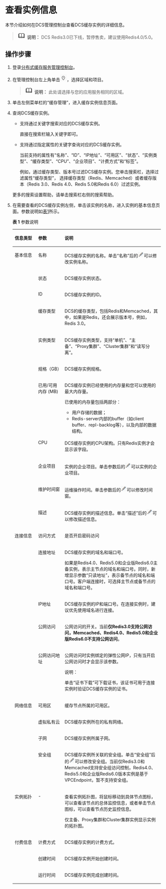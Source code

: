# 查看实例信息<a name="ZH-CN_TOPIC_0148195235"></a>

本节介绍如何在DCS管理控制台查看DCS缓存实例的详细信息。

>![](public_sys-resources/icon-note.gif) **说明：** 
>DCS Redis3.0已下线，暂停售卖，建议使用Redis4.0/5.0。

## 操作步骤<a name="section2701015"></a>

1.  登录[分布式缓存服务管理控制台](https://console.huaweicloud.com/dcs)。
2.  在管理控制台左上角单击![](figures/icon-region.png)，选择区域和项目。

    >![](public_sys-resources/icon-note.gif) **说明：** 
    >此处请选择与您的应用服务相同的区域。

3.  单击左侧菜单栏的“缓存管理”，进入缓存实例信息页面。
4.  查询DCS缓存实例。

    -   支持通过关键字搜索对应的DCS缓存实例。

        直接在搜索栏输入关键字即可。

    -   支持通过指定属性的关键字查询对应的DCS缓存实例。

        当前支持的属性有“名称”、“ID”、“IP地址”、“可用区”、“状态”、“实例类型”、“缓存类型”、“CPU”、“企业项目”、“计费方式”和“标签”。

        例如，通过缓存类型、版本号过滤DCS缓存实例。您单击搜索栏，选择过滤属性“缓存类型”， 选择缓存类型（Redis、Memcached）或者缓存版本（Redis 3.0、Redis 4.0、Redis 5.0和Redis 6.0）过滤实例。

    更多的搜索设置帮助，请单击搜索栏右侧的搜索帮助。

5.  在需要查看的DCS缓存实例左侧，单击该实例的名称，进入实例的基本信息页面。参数说明如[表1](#table76493131315)所示。

    **表 1**  参数说明

    <a name="table76493131315"></a>
    <table><thead align="left"><tr id="row166322137116"><th class="cellrowborder" valign="top" width="15.841584158415841%" id="mcps1.2.4.1.1"><p id="p16321313414"><a name="p16321313414"></a><a name="p16321313414"></a>信息类型</p>
    </th>
    <th class="cellrowborder" valign="top" width="17.82178217821782%" id="mcps1.2.4.1.2"><p id="p86321513815"><a name="p86321513815"></a><a name="p86321513815"></a>参数</p>
    </th>
    <th class="cellrowborder" valign="top" width="66.33663366336634%" id="mcps1.2.4.1.3"><p id="p163261313116"><a name="p163261313116"></a><a name="p163261313116"></a>说明</p>
    </th>
    </tr>
    </thead>
    <tbody><tr id="row663413137116"><td class="cellrowborder" rowspan="11" valign="top" width="15.841584158415841%" headers="mcps1.2.4.1.1 "><p id="p16324131717"><a name="p16324131717"></a><a name="p16324131717"></a>基本信息</p>
    <p id="p263217131716"><a name="p263217131716"></a><a name="p263217131716"></a></p>
    <p id="p3632513714"><a name="p3632513714"></a><a name="p3632513714"></a></p>
    <p id="p763331315110"><a name="p763331315110"></a><a name="p763331315110"></a></p>
    <p id="p46338131419"><a name="p46338131419"></a><a name="p46338131419"></a></p>
    <p id="p46331613011"><a name="p46331613011"></a><a name="p46331613011"></a></p>
    <p id="p26331013618"><a name="p26331013618"></a><a name="p26331013618"></a></p>
    <p id="p1463391317117"><a name="p1463391317117"></a><a name="p1463391317117"></a></p>
    <p id="p106331113111"><a name="p106331113111"></a><a name="p106331113111"></a></p>
    <p id="p19633171316118"><a name="p19633171316118"></a><a name="p19633171316118"></a></p>
    <p id="p126336133110"><a name="p126336133110"></a><a name="p126336133110"></a></p>
    <p id="p106331135110"><a name="p106331135110"></a><a name="p106331135110"></a></p>
    <p id="p163320135113"><a name="p163320135113"></a><a name="p163320135113"></a></p>
    <p id="p9633013816"><a name="p9633013816"></a><a name="p9633013816"></a></p>
    <p id="p763317138117"><a name="p763317138117"></a><a name="p763317138117"></a></p>
    <p id="p06336131712"><a name="p06336131712"></a><a name="p06336131712"></a></p>
    <p id="p96336139116"><a name="p96336139116"></a><a name="p96336139116"></a></p>
    <p id="p1163316136117"><a name="p1163316136117"></a><a name="p1163316136117"></a></p>
    <p id="p186331613114"><a name="p186331613114"></a><a name="p186331613114"></a></p>
    <p id="p186347134114"><a name="p186347134114"></a><a name="p186347134114"></a></p>
    <p id="p1563419133113"><a name="p1563419133113"></a><a name="p1563419133113"></a></p>
    <p id="p19634181320114"><a name="p19634181320114"></a><a name="p19634181320114"></a></p>
    <p id="p206345131319"><a name="p206345131319"></a><a name="p206345131319"></a></p>
    <p id="p12634171318113"><a name="p12634171318113"></a><a name="p12634171318113"></a></p>
    <p id="p1317915456184"><a name="p1317915456184"></a><a name="p1317915456184"></a></p>
    <p id="p15112840112316"><a name="p15112840112316"></a><a name="p15112840112316"></a></p>
    </td>
    <td class="cellrowborder" valign="top" width="17.82178217821782%" headers="mcps1.2.4.1.2 "><p id="p16341213610"><a name="p16341213610"></a><a name="p16341213610"></a>名称</p>
    </td>
    <td class="cellrowborder" valign="top" width="66.33663366336634%" headers="mcps1.2.4.1.3 "><p id="p1563410131715"><a name="p1563410131715"></a><a name="p1563410131715"></a>DCS缓存实例的名称。单击“名称”后的<a name="image1282411251279"></a><a name="image1282411251279"></a><span><img id="image1282411251279" src="figures/icon-edit.png"></span>可以修改实例名称。</p>
    </td>
    </tr>
    <tr id="row13645819132018"><td class="cellrowborder" valign="top" headers="mcps1.2.4.1.1 "><p id="p19637151311112"><a name="p19637151311112"></a><a name="p19637151311112"></a>状态</p>
    </td>
    <td class="cellrowborder" valign="top" headers="mcps1.2.4.1.2 "><p id="p6637913219"><a name="p6637913219"></a><a name="p6637913219"></a>DCS缓存实例状态。</p>
    </td>
    </tr>
    <tr id="row185314136564"><td class="cellrowborder" valign="top" headers="mcps1.2.4.1.1 "><p id="p863810131118"><a name="p863810131118"></a><a name="p863810131118"></a>ID</p>
    </td>
    <td class="cellrowborder" valign="top" headers="mcps1.2.4.1.2 "><p id="p36382132116"><a name="p36382132116"></a><a name="p36382132116"></a>DCS缓存实例的ID。</p>
    </td>
    </tr>
    <tr id="row16254203913208"><td class="cellrowborder" valign="top" headers="mcps1.2.4.1.1 "><p id="p02545395204"><a name="p02545395204"></a><a name="p02545395204"></a>缓存类型</p>
    </td>
    <td class="cellrowborder" valign="top" headers="mcps1.2.4.1.2 "><p id="p1525553922014"><a name="p1525553922014"></a><a name="p1525553922014"></a>DCS的缓存类型，包括Redis和Memcached，其中，如果是Redis，还会展示版本号，例如，Redis 3.0。</p>
    </td>
    </tr>
    <tr id="row563511320113"><td class="cellrowborder" valign="top" headers="mcps1.2.4.1.1 "><p id="p13635213119"><a name="p13635213119"></a><a name="p13635213119"></a>实例类型</p>
    </td>
    <td class="cellrowborder" valign="top" headers="mcps1.2.4.1.2 "><p id="p1063520131411"><a name="p1063520131411"></a><a name="p1063520131411"></a>DCS缓存实例类型，支持“单机”、“主备”、“Proxy集群”、“Cluster集群”和“读写分离”。</p>
    </td>
    </tr>
    <tr id="row1863518136113"><td class="cellrowborder" valign="top" headers="mcps1.2.4.1.1 "><p id="p66358133113"><a name="p66358133113"></a><a name="p66358133113"></a>规格（GB）</p>
    </td>
    <td class="cellrowborder" valign="top" headers="mcps1.2.4.1.2 "><p id="p1763518131616"><a name="p1763518131616"></a><a name="p1763518131616"></a>DCS缓存实例规格。</p>
    </td>
    </tr>
    <tr id="row9637101316114"><td class="cellrowborder" valign="top" headers="mcps1.2.4.1.1 "><p id="p11817621142117"><a name="p11817621142117"></a><a name="p11817621142117"></a>已用/可用内存 (MB)</p>
    </td>
    <td class="cellrowborder" valign="top" headers="mcps1.2.4.1.2 "><p id="p14636121316112"><a name="p14636121316112"></a><a name="p14636121316112"></a>DCS缓存实例已经使用的内存量和您可以使用的最大内存量。</p>
    <p id="p563610132017"><a name="p563610132017"></a><a name="p563610132017"></a>已使用的内存量包括两部分：</p>
    <a name="ul663611317119"></a><a name="ul663611317119"></a><ul id="ul663611317119"><li>用户存储的数据；</li><li>Redis-server内部的buffer（如client buffer、repl-backlog等），以及内部的数据结构。</li></ul>
    </td>
    </tr>
    <tr id="row5932418577"><td class="cellrowborder" valign="top" headers="mcps1.2.4.1.1 "><p id="p1534471112713"><a name="p1534471112713"></a><a name="p1534471112713"></a>CPU</p>
    </td>
    <td class="cellrowborder" valign="top" headers="mcps1.2.4.1.2 "><p id="p13445132717"><a name="p13445132717"></a><a name="p13445132717"></a>DCS缓存实例的CPU架构。只有Redis实例才会显示该字段。</p>
    </td>
    </tr>
    <tr id="row92213432219"><td class="cellrowborder" valign="top" headers="mcps1.2.4.1.1 "><p id="p722224314217"><a name="p722224314217"></a><a name="p722224314217"></a>企业项目</p>
    </td>
    <td class="cellrowborder" valign="top" headers="mcps1.2.4.1.2 "><p id="p1122274382112"><a name="p1122274382112"></a><a name="p1122274382112"></a>实例的企业项目。单击参数后的<a name="image070111541686"></a><a name="image070111541686"></a><span><img id="image070111541686" src="figures/icon-edit.png"></span>可以实例的企业项目。</p>
    </td>
    </tr>
    <tr id="row563851310114"><td class="cellrowborder" valign="top" headers="mcps1.2.4.1.1 "><p id="p1563731319115"><a name="p1563731319115"></a><a name="p1563731319115"></a>维护时间窗</p>
    </td>
    <td class="cellrowborder" valign="top" headers="mcps1.2.4.1.2 "><p id="p26376131816"><a name="p26376131816"></a><a name="p26376131816"></a>运维操作时间。单击参数后的<a name="image10826013181110"></a><a name="image10826013181110"></a><span><img id="image10826013181110" src="figures/icon-edit.png"></span>可以修改时间窗。</p>
    </td>
    </tr>
    <tr id="row1736317255413"><td class="cellrowborder" valign="top" headers="mcps1.2.4.1.1 "><p id="p133428550237"><a name="p133428550237"></a><a name="p133428550237"></a>描述</p>
    </td>
    <td class="cellrowborder" valign="top" headers="mcps1.2.4.1.2 "><p id="p12342185502318"><a name="p12342185502318"></a><a name="p12342185502318"></a>DCS缓存实例的描述信息。单击“描述”后的<a name="image1087814311137"></a><a name="image1087814311137"></a><span><img id="image1087814311137" src="figures/icon-edit.png"></span>可以修改描述信息。</p>
    </td>
    </tr>
    <tr id="row18394114319216"><td class="cellrowborder" rowspan="5" valign="top" width="15.841584158415841%" headers="mcps1.2.4.1.1 "><p id="p1280920422310"><a name="p1280920422310"></a><a name="p1280920422310"></a>连接信息</p>
    </td>
    <td class="cellrowborder" valign="top" width="17.82178217821782%" headers="mcps1.2.4.1.2 "><p id="p73944438217"><a name="p73944438217"></a><a name="p73944438217"></a>访问方式</p>
    </td>
    <td class="cellrowborder" valign="top" width="66.33663366336634%" headers="mcps1.2.4.1.3 "><p id="p0394243829"><a name="p0394243829"></a><a name="p0394243829"></a>是否开启密码访问</p>
    </td>
    </tr>
    <tr id="row14394743923"><td class="cellrowborder" valign="top" headers="mcps1.2.4.1.1 "><p id="p1363811316115"><a name="p1363811316115"></a><a name="p1363811316115"></a>连接地址</p>
    </td>
    <td class="cellrowborder" valign="top" headers="mcps1.2.4.1.2 "><p id="p92220518345"><a name="p92220518345"></a><a name="p92220518345"></a>DCS缓存实例的域名和端口号。</p>
    <p id="p122135143416"><a name="p122135143416"></a><a name="p122135143416"></a>如果是Redis4.0、Redis5.0和企业版Redis6.0主备实例，表示主节点的域名和端口号。同时，新增显示参数“只读地址”，表示备节点的域名和端口号。客户端连接时，可选择主节点或备节点的域名和端口号。</p>
    </td>
    </tr>
    <tr id="row958744373217"><td class="cellrowborder" valign="top" headers="mcps1.2.4.1.1 "><p id="p0588164311321"><a name="p0588164311321"></a><a name="p0588164311321"></a>IP地址</p>
    </td>
    <td class="cellrowborder" valign="top" headers="mcps1.2.4.1.2 "><p id="p1758854313211"><a name="p1758854313211"></a><a name="p1758854313211"></a>DCS缓存实例的IP和端口号。在连接实例时，建议优先使用域名进行连接。</p>
    </td>
    </tr>
    <tr id="row6395743123"><td class="cellrowborder" valign="top" headers="mcps1.2.4.1.1 "><p id="p8640151318114"><a name="p8640151318114"></a><a name="p8640151318114"></a>公网访问</p>
    </td>
    <td class="cellrowborder" valign="top" headers="mcps1.2.4.1.2 "><p id="p764013131311"><a name="p764013131311"></a><a name="p764013131311"></a>公网访问的开关。当前<strong id="b9413853122420"><a name="b9413853122420"></a><a name="b9413853122420"></a>仅Redis3.0支持公网访问，Memcached、Redis4.0、Redis5.0和企业版Redis6.0不支持公网访问</strong>。</p>
    </td>
    </tr>
    <tr id="row182901036429"><td class="cellrowborder" valign="top" headers="mcps1.2.4.1.1 "><p id="p176411713714"><a name="p176411713714"></a><a name="p176411713714"></a>公网访问地址</p>
    </td>
    <td class="cellrowborder" valign="top" headers="mcps1.2.4.1.2 "><p id="p1964119131816"><a name="p1964119131816"></a><a name="p1964119131816"></a>公网访问时实例绑定的弹性公网IP，只有当开启公网访问时才会显示该参数。</p>
    <div class="note" id="note136411013616"><a name="note136411013616"></a><a name="note136411013616"></a><span class="notetitle"> 说明： </span><div class="notebody"><p id="p2641013513"><a name="p2641013513"></a><a name="p2641013513"></a>单击“证书下载”可下载证书，该证书可用于连接实例时验证DCS缓存实例的证书。</p>
    </div></div>
    </td>
    </tr>
    <tr id="row146491131711"><td class="cellrowborder" rowspan="4" valign="top" width="15.841584158415841%" headers="mcps1.2.4.1.1 "><p id="p196481113315"><a name="p196481113315"></a><a name="p196481113315"></a>网络信息</p>
    </td>
    <td class="cellrowborder" valign="top" width="17.82178217821782%" headers="mcps1.2.4.1.2 "><p id="p56481132113"><a name="p56481132113"></a><a name="p56481132113"></a>可用区</p>
    </td>
    <td class="cellrowborder" valign="top" width="66.33663366336634%" headers="mcps1.2.4.1.3 "><p id="p10648141316112"><a name="p10648141316112"></a><a name="p10648141316112"></a>缓存节点所属的可用区。</p>
    </td>
    </tr>
    <tr id="row162431041204"><td class="cellrowborder" valign="top" headers="mcps1.2.4.1.1 "><p id="p564914131812"><a name="p564914131812"></a><a name="p564914131812"></a>虚拟私有云</p>
    </td>
    <td class="cellrowborder" valign="top" headers="mcps1.2.4.1.2 "><p id="p8649213217"><a name="p8649213217"></a><a name="p8649213217"></a>DCS缓存实例所在的私有网络。</p>
    </td>
    </tr>
    <tr id="row1072598018"><td class="cellrowborder" valign="top" headers="mcps1.2.4.1.1 "><p id="p126496132119"><a name="p126496132119"></a><a name="p126496132119"></a>子网</p>
    </td>
    <td class="cellrowborder" valign="top" headers="mcps1.2.4.1.2 "><p id="p664913138113"><a name="p664913138113"></a><a name="p664913138113"></a>DCS缓存实例所属子网。</p>
    </td>
    </tr>
    <tr id="row564920139118"><td class="cellrowborder" valign="top" headers="mcps1.2.4.1.1 "><p id="p1364915132013"><a name="p1364915132013"></a><a name="p1364915132013"></a>安全组</p>
    </td>
    <td class="cellrowborder" valign="top" headers="mcps1.2.4.1.2 "><p id="p1164920132119"><a name="p1164920132119"></a><a name="p1164920132119"></a>DCS缓存实例所关联的安全组。单击“安全组”后的<a name="image13215191461418"></a><a name="image13215191461418"></a><span><img id="image13215191461418" src="figures/icon-edit.png"></span>可以修改安全组。当前仅Redis3.0和Memcached支持安全组访问控制，Redis4.0、Redis5.0和企业版Redis6.0版本实例是基于VPCEndpoint，暂不支持安全组。</p>
    </td>
    </tr>
    <tr id="row179088481411"><td class="cellrowborder" valign="top" width="15.841584158415841%" headers="mcps1.2.4.1.1 "><p id="p129087482040"><a name="p129087482040"></a><a name="p129087482040"></a>实例拓扑</p>
    </td>
    <td class="cellrowborder" valign="top" width="17.82178217821782%" headers="mcps1.2.4.1.2 "><p id="p6908048543"><a name="p6908048543"></a><a name="p6908048543"></a>-</p>
    </td>
    <td class="cellrowborder" valign="top" width="66.33663366336634%" headers="mcps1.2.4.1.3 "><p id="p1890864816413"><a name="p1890864816413"></a><a name="p1890864816413"></a>查看实例拓扑图，将鼠标移动到具体节点图标，可以查看该节点的总体监控信息，或者单击节点图标，可以查看节点历史监控信息。</p>
    <p id="p7931102322714"><a name="p7931102322714"></a><a name="p7931102322714"></a>仅主备、Proxy集群和Cluster集群实例显示实例的拓扑图。</p>
    </td>
    </tr>
    <tr id="row121371141752"><td class="cellrowborder" rowspan="3" valign="top" width="15.841584158415841%" headers="mcps1.2.4.1.1 "><p id="p18845103244914"><a name="p18845103244914"></a><a name="p18845103244914"></a>付费信息</p>
    </td>
    <td class="cellrowborder" valign="top" width="17.82178217821782%" headers="mcps1.2.4.1.2 "><p id="p1463810136119"><a name="p1463810136119"></a><a name="p1463810136119"></a>计费方式</p>
    </td>
    <td class="cellrowborder" valign="top" width="66.33663366336634%" headers="mcps1.2.4.1.3 "><p id="p3638213813"><a name="p3638213813"></a><a name="p3638213813"></a>DCS缓存实例的计费方式。</p>
    </td>
    </tr>
    <tr id="row17691510358"><td class="cellrowborder" valign="top" headers="mcps1.2.4.1.1 "><p id="p156418131110"><a name="p156418131110"></a><a name="p156418131110"></a>创建时间</p>
    </td>
    <td class="cellrowborder" valign="top" headers="mcps1.2.4.1.2 "><p id="p86411713814"><a name="p86411713814"></a><a name="p86411713814"></a>DCS缓存实例开始创建时间。</p>
    </td>
    </tr>
    <tr id="row26920101257"><td class="cellrowborder" valign="top" headers="mcps1.2.4.1.1 "><p id="p12692101018519"><a name="p12692101018519"></a><a name="p12692101018519"></a>运行时间</p>
    </td>
    <td class="cellrowborder" valign="top" headers="mcps1.2.4.1.2 "><p id="p1369217101757"><a name="p1369217101757"></a><a name="p1369217101757"></a>DCS缓存实例完成创建时间。</p>
    </td>
    </tr>
    </tbody>
    </table>


